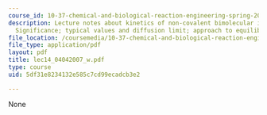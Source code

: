 ```yaml
---
course_id: 10-37-chemical-and-biological-reaction-engineering-spring-2007
description: Lecture notes about kinetics of non-covalent bimolecular interactions.
  Significance; typical values and diffusion limit; approach to equilibrium; multivalency.
file_location: /coursemedia/10-37-chemical-and-biological-reaction-engineering-spring-2007/5df31e8234132e585c7cd99ecadcb3e2_lec14_04042007_w.pdf
file_type: application/pdf
layout: pdf
title: lec14_04042007_w.pdf
type: course
uid: 5df31e8234132e585c7cd99ecadcb3e2

---
```

None